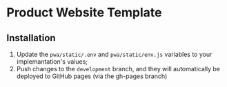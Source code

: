 # Product Website Template

## Installation

1. Update the `pwa/static/.env` and `pwa/static/env.js` variables to your implemantation's values;
2. Push changes to the `development` branch, and they will automatically be deployed to GitHub pages (via the gh-pages branch)
